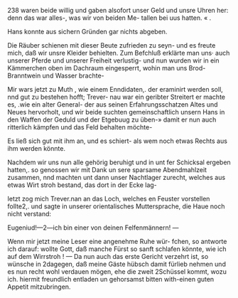 238
waren beide willig und gaben alsofort unser Geld und unsre
Uhren her: denn das war alles-, was wir von beiden Me-
tallen bei uus hatten. « .

Hans konnte aus sichern Gründen gar nichts abgeben.

Die Räuber schienen mit dieser Beute zufrieden zu seyn-
und es freute mich, daß wir unsre Kleider behielten. Zum
Befchluß erklärte man uns· auch unserer Pferde und unserer
Freiheit verlustig- und nun wurden wir in ein Kämmerchen
oben im Dachraum eingesperrt, wohin man uns Brod-
Branntwein und Wasser brachte-

Mir wars jetzt zu Muth , wie einem Enndidaten,. der
eraminirt werden soll, nnd gut zu bestehen hofft; Trever-
nau war ein geribter Streitert er machte es, .wie ein alter
General- der aus seinen Erfahrungsschatzen Altes und Neues
hervorholt, und wir beide suchten gemeinschaftlich unsern
Hans in den Waffen der Geduld und der Etgebuug zu
üben-» damit er nun auch ritterlich kämpfen und das Feld
behalten möchte-

Es ließ sich gut mit ihm an, und es schiert- als wem
noch etwas Rechts aus ihm werden könnte.

Nachdem wir uns nun alle gehörig beruhigt und in unt
fer Schicksal ergeben hatten,. so genossen wir mit Dank un
sere sparsame Abendmahlzeit zusammen, nnd machten unt
dann unser Nachtlager zurecht, welches aus etwas Wirt
stroh bestand, das dort in der Ecke lag-

Ietzt zog mich Trever.nan an das Loch, welches en
Feuster vorstellen follte2,. und sagte in unserer orientalisches
Muttersprache, die Haue noch nicht verstand:

Eugeniud!—2—ich bin einer von deinen Felfenmännern! —

Wenn mir jetzt meine Leser eine angenehme Ruhe wür-
fchen, so antworte ich darauf: wollte Gott, daß manche
Fürst so sanft schlafen könnte, wie ich auf dem Wirrstroh ! —
Da nun auch das erste Gericht verzehrt ist, so wünsche in
2dagegen, daß meine Gäste hübsch damit fürlieb nehmen
und es nun recht wohl verdauen mögen, ehe die zweit
2Schüssel kommt, wozu ich. hiermit freundlich entladen un
gehorsamst bitten with-einen guten Appetit mitzubringen.

